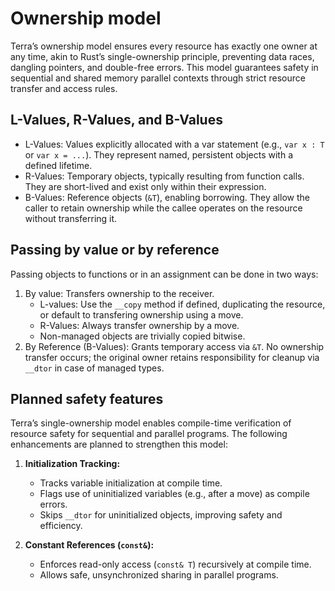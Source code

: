 # Ownership model
Terra’s ownership model ensures every resource has exactly one owner at any time, akin to Rust’s single-ownership principle, preventing data races, dangling pointers, and double-free errors. This model guarantees safety in sequential and shared memory parallel contexts through strict resource transfer and access rules.

## L-Values, R-Values, and B-Values
* L-Values: Values explicitly allocated with a var statement (e.g., `var x : T` or `var x = ...`). They represent named, persistent objects with a defined lifetime.
* R-Values: Temporary objects, typically resulting from function calls. They are short-lived and exist only within their expression.
* B-Values: Reference objects (`&T`), enabling borrowing. They allow the caller to retain ownership while the callee operates on the resource without transferring it.

## Passing by value or by reference
Passing objects to functions or in an assignment can be done in two ways:
1. By value: Transfers ownership to the receiver.
    - L-values: Use the `__copy` method if defined, duplicating the resource, or default to transfering ownership using a move.
    - R-Values: Always transfer ownership by a move.
    - Non-managed objects are trivially copied bitwise.
2. By Reference (B-Values): Grants temporary access via `&T`. No ownership transfer occurs; the original owner retains responsibility for cleanup via `__dtor` in case of managed types.

## Planned safety features
Terra’s single-ownership model enables compile-time verification of resource safety for sequential and parallel programs. The following enhancements are planned to strengthen this model:

1. **Initialization Tracking:**
    - Tracks variable initialization at compile time.
    - Flags use of uninitialized variables (e.g., after a move) as compile errors.
    - Skips `__dtor` for uninitialized objects, improving safety and efficiency.

2. **Constant References (`const&`):** 
    - Enforces read-only access (`const& T`) recursively at compile time.
    - Allows safe, unsynchronized sharing in parallel programs.